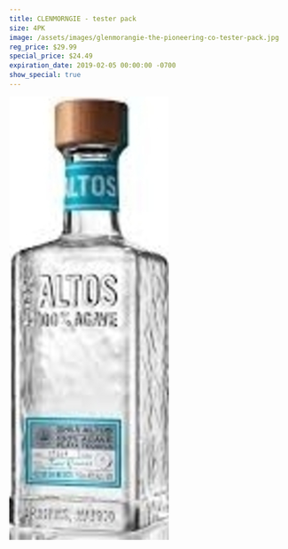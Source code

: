 ```yaml
---
title: CLENMORNGIE - tester pack
size: 4PK
image: /assets/images/glenmorangie-the-pioneering-co-tester-pack.jpg
reg_price: $29.99
special_price: $24.49
expiration_date: 2019-02-05 00:00:00 -0700
show_special: true
---
```


![](/assets/images/versions/olmeca-2-1---x----288-800x---.jpg)